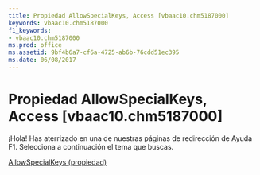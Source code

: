 ```yaml
---
title: Propiedad AllowSpecialKeys, Access [vbaac10.chm5187000]
keywords: vbaac10.chm5187000
f1_keywords:
- vbaac10.chm5187000
ms.prod: office
ms.assetid: 9bf4b6a7-cf6a-4725-ab6b-76cdd51ec395
ms.date: 06/08/2017
---
```





# Propiedad AllowSpecialKeys, Access [vbaac10.chm5187000]

¡Hola! Has aterrizado en una de nuestras páginas de redirección de Ayuda F1. Selecciona a continuación el tema que buscas.


 [AllowSpecialKeys (propiedad)](http://msdn.microsoft.com/library/allowspecialkeys-property%28Office.15%29.aspx)


